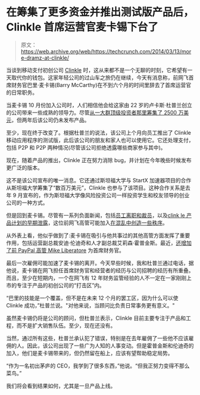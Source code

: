 # 在筹集了更多资金并推出测试版产品后，Clinkle 首席运营官麦卡锡下台了

> 原文：<https://web.archive.org/web/https://techcrunch.com/2014/03/13/more-dramz-at-clinkle/>

当谈到移动支付初创公司 [Clinkle](https://web.archive.org/web/20230325225016/https://www.clinkle.com/) 时，这从来都不是一个无聊的时刻，它希望有一天取代你的钱包。这家年轻公司的过山车之旅仍在继续，今天有消息称，前网飞首席财务官巴里·麦卡锡(Barry McCarthy)在不到六个月的时间里辞去了首席运营官的日常职务。

当麦卡锡 10 月份加入公司时，人们相信他会给这家由 22 岁的卢卡斯·杜普兰创立的公司带来一些成熟的领导力。尽管[从一大群顶级投资者那里筹集了 2500 万美元](https://web.archive.org/web/20230325225016/https://techcrunch.com/2013/06/27/clinkle-raises-celebrity-filled-25m-round-as-it-gears-up-to-eliminate-the-physical-wallet/)，但两年后该公司仍未发布产品。

至少，现在终于改变了。根据杜普兰的说法，该公司上个月向员工推出了 Clinkle 移动应用程序的测试版，此后该公司的朋友和家人也可以使用它。它还处理支付，包括 P2P 和 P2P 两种情况(尽管该公司拒绝透露哪些商家参与其中)。

现在，随着产品的推出，Clinkle 正在努力消除 bug，并计划在今年晚些时候发布更广泛的版本。

这不是该公司宣布的唯一消息。它还通过斯坦福大学与 StartX 加速器项目的合作从斯坦福大学筹集了“数百万美元”，Clinkle 也参与了该项目。这种合作关系是去年 9 月宣布的，作为斯坦福大学像风险投资公司一样投资学生和校友领导的创业公司的一种方式。

但是回到麦卡锡。尽管有一系列负面新闻，包括[员工离职和裁员](https://web.archive.org/web/20230325225016/https://techcrunch.com/2013/12/09/payments-startup-clinkle-lays-off-a-quarter-of-its-staff/)，以及[clink le 产品计划的早期泄露](https://web.archive.org/web/20230325225016/https://techcrunch.com/2013/09/30/leaked-youtube-video-tumblr-blog-reveal-all-about-stealthy-payments-startup-clinkle/)，这位前网飞高管可能加入[在混乱中创造一些秩序](https://web.archive.org/web/20230325225016/https://techcrunch.com/2013/10/22/clinkle-barry-mccarthy-coo/)。

从外表上看，他似乎做到了:麦卡锡在吸引与他共事过的其他高管方面发挥了重要作用，包括运营副总裁安迪·伦迪奇和人才副总裁艾莉森·霍普金斯。最近，[还增加了前 PayPal 高管 Mike Liberatore](https://web.archive.org/web/20230325225016/https://techcrunch.com/2014/01/28/clinkle-liberatore-cfo/) 为首席财务官。

最后一次雇佣可能加速了麦卡锡的离开。今天早些时候，我和杜普兰通过电话，据他说，麦卡锡在网飞担任首席财务官和经营者的经历与公司招聘的经历有所重叠。而且，至少在短期内，一个在网飞有 12 年财务监管经验的人不一定在一家刚刚上市的专注于产品的初创公司的“打击区”内。

“巴里的技能是一个覆盖，但不是在未来 12 个月的罢工区，因为什么可以使 Clinkle 成功，”杜普兰说。"对他来说，当顾问比负责日常事务更有意义。"

虽然麦卡锡仍将是公司的顾问，但杜普兰表示，Clinkle 目前主要专注于产品和工程，而不是扩大销售队伍。至少，现在还没有。

当然，通过所有这些，杜普兰承认犯了错误，特别是在去年雇佣了一些他不应该雇佣的人。因此，该公司出现了一些广为人知的人事变动。但是霍普金斯和伦迪奇的加入，他们是麦卡锡带来的，但仍然留在船上，应该有望帮助稳定局势。

“作为一名初出茅庐的 CEO，我学到了很多东西，”他说。“但我正努力变得不那么菜鸟。”

我们将会看到结果如何，尤其是一旦产品上线。